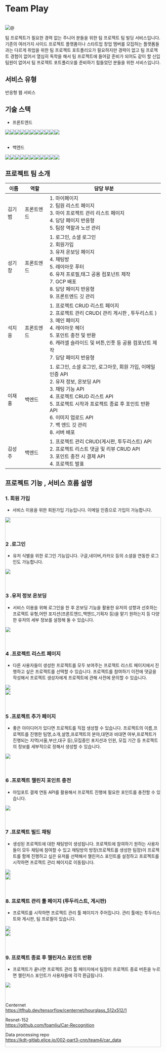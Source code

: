 # Team Play

<br/>
  <img src="https://user-images.githubusercontent.com/82381946/167428026-f0322b6b-6110-466d-96c2-c813ac1fe8bc.png" alt="@">
<br/>
 

팀 프로젝트가 필요한 경력 없는 주니어 분들을 위한 팀 프로젝트 팀 빌딩 서비스입니다. 기존의 여러가지 사이드 프로젝트 플랫폼이나 스타트업 창업 멤버를 모집하는 플랫폼들과는 다르게 취업을 위한 팀 프로젝트 포트폴리오가 필요하지만 경력이 없고 팀 프로젝트 경험이 없어서 열심히 독학을 해서 팀 프로젝트에 들어갈 준비가 되어도 같이 할 신입 팀원이 없어서 팀 프로젝트 포트폴리오를 준비하기 힘들었던 분들을 위한 서비스입니다.

## 서비스 유형
반응형 웹 서비스

## 기술 스택
- 프론트엔드
<div style="display:flex;flex-wrap:wrap">
  <img src="https://img.shields.io/badge/html5-E34F26?&logo=html5&logoColor=white"> 
 <img src="https://img.shields.io/badge/css-1572B6?&logo=css3&logoColor=white"> 
 <img src="https://img.shields.io/badge/javascript-F7DF1E?&logo=javascript&logoColor=white">
 <img src="https://img.shields.io/badge/typescript-3178c6?&logo=typescript&logoColor=white"> 
 <img src="https://img.shields.io/badge/next-000000?&logo=Next.js&logoColor=white"> 
 <img src="https://img.shields.io/badge/graphql-E30098?&logo=graphql&logoColor=white">
 <img src="https://img.shields.io/badge/Apollo Client-3E22BA?&logo=Apollo GraphQL&logoColor=white">
 <img src="https://img.shields.io/badge/Emotion Style Component-E30098?&logo=Emotion&logoColor=white">
  <img src="https://img.shields.io/badge/GCP-000000?&logo=GCP&logoColor=black">
  <img src="https://img.shields.io/badge/docker-2392e6?&logo=docker&logoColor=white">
   <img src="https://img.shields.io/badge/socket.io-000000?&logo=socket.io&logoColor=white">
</div>
<br />

- 백엔드
<div style="display:flex;flex-wrap:wrap">
 <img src="https://img.shields.io/badge/javascript-F7DF1E?&logo=javascript&logoColor=white">
 <img src="https://img.shields.io/badge/typescript-3178c6?&logo=typescript&logoColor=white"> 
 <img src="https://img.shields.io/badge/nestjs-d5224a?&logo=nestjs&logoColor=white"> 
  <img src="https://img.shields.io/badge/axios-5328d8?&logo=axios&logoColor=white">
 <img src="https://img.shields.io/badge/graphql-E30098?&logo=graphql&logoColor=white">
 <img src="https://img.shields.io/badge/mySQL-005c83?&logo=mySQL&logoColor=white">
 <img src="https://img.shields.io/badge/GCP-000000?&logo=GCP&logoColor=black">
 <img src="https://img.shields.io/badge/docker-2392e6?&logo=docker&logoColor=white">
 <img src="https://img.shields.io/badge/socket.io-000000?&logo=socket.io&logoColor=white">
  <img src="https://img.shields.io/badge/Express-93c323?&logo=Express&logoColor=white">
  <img src="https://img.shields.io/badge/typeORM-dd3222?&logo=typeORM&logoColor=white">
</div>




## 프로젝트 팀 소개 
| 이름   | 역할                     | 담당 부분                                                                                                                                    |
| ------ | ------------------------ | -------------------------------------------------------------------------------------------------------------------------------------------- |
| 김기범 | 프론트엔드   | 1. 마이페이지<br>2. 팀원 리스트 페이지<br>3. 마이 프로젝트 관리 리스트 페이지<br>4. 담당 페이지 반응형<br> 5. 팀장 역할과 노션 관리
| 성기창 | 프론트엔드   | 1. 로그인, 소셜 로그인<br>2. 회원가입<br>3. 유저 온보딩 페이지<br>4. 채팅방<br>5. 레이아웃 푸터<br>6. 유저 프로필,태그 공용 컴포넌트 제작<br>7. GCP 배포 <br>8. 담당 페이지 반응형<br>9. 프론트엔드 깃 관리
| 석지웅 | 프론트엔드  | 1. 프로젝트 CRUD 리스트 페이지<br>2. 프로젝트 관리 CRUD( 관리 게시판 , 투두리스트 )<br>3. 메인 페이지<br>4. 레이아웃 헤더<br>5. 포인트 충전 및 반환<br>6. 캐러셀 슬라이드 및 버튼,인풋 등 공용 컴포넌트 제작<br>7. 담당 페이지 반응형                                                                    
| 이재홍 | 백엔드| 1. 로그인, 소셜 로그인, 로그아웃, 회원 가입, 이메일 인증 API<br>2. 유저 정보, 온보딩 API<br>3. 채팅 기능 API <br>4. 프로젝트 CRUD 리스트 API<br>5. 프로젝트 시작과 프로젝트 종료 후 포인트 반환 API<br>6. 이미지 업로드 API<br>7. 백 엔드 깃 관리<br>8. 서버 배포
| 김성주 | 백엔드   | 1. 프로젝트 관리 CRUD(게시판, 투두리스트) API <br>2. 프로젝트 리스트 댓글 및 리뷰 CRUD API<br>3. 포인트 충전 시 결제 API<br>4. 프로젝트 발표


## 프로젝트 기능 , 서비스 흐름 설명
### 1. 회원 가입
- <div>서비스 이용을 위한 회원가입 기능입니다. 이메일 인증으로 가입이 가능합니다.</div>
<div style="border:1px solid #ccc">
  <img src="https://user-images.githubusercontent.com/82381946/167580791-d6c0b9ab-a4c3-4176-9b40-a204e40333c8.gif"
</div>
  <br>
  <br>
  <br>

### 2 .로그인
  - <div>유저 식별을 위한 로그인 기능입니다. 구글,네이버,카카오 등의 소셜을 연동한 로그인도 가능합니다.</div>
<div>
  <img src="https://user-images.githubusercontent.com/82381946/167580813-7cd72c30-24dd-430b-92d9-c8d1944199f4.gif"
</div>
  <br>
  <br>
  <br>
  
### 3 .유저 정보 온보딩
 - <div>서비스 이용을 위해 로그인을 한 후 온보딩 기능을 활용한 유저의 성향과 선호하는 프로젝트 유형,어떤 포지션(프론트엔드,백엔드,기획자 등)을 맡기 원하는지 등 다양한 유저의 세부 정보를 설정해 둘 수 있습니다.</div>
<div>
  <img src="https://user-images.githubusercontent.com/82381946/167580846-3b539dc6-0cdb-4b8f-b0f7-043ec1060533.gif"
</div>
  <br>
  <br>
  <br>
  
### 4 .프로젝트 리스트 페이지
 - <div>다른 사용자들이 생성한 프로젝트를 모두 보여주는 프로젝트 리스트 페이지에서 진행하고 싶은 프로젝트를 선택할 수 있습니다. 프로젝트를 참여하기 이전에 댓글을 작성해서 프로젝트 생성자에게 프로젝트에 관해 사전에 문의할 수 있습니다.</div>  
<div>
  <img src="https://user-images.githubusercontent.com/82381946/167580963-12166967-ed4b-4093-a733-bb91c29b1e50.gif"
</div>
<div>
  <img src="https://user-images.githubusercontent.com/82381946/167588842-86d48cb5-c827-4db7-aede-2a9b252b44e7.gif"
</div>
  <br>
  <br>
  <br> 

### 5 .프로젝트 추가 페이지
 - <div>좋은 아이디어가 있다면 프로젝트를 직접 생성할 수 있습니다. 프로젝트의 이름,프로젝트를 진행한 팀명,소개,설명,프로젝트의 분야,대면과 비대면 여부,프로젝트가 진행되는 지역(서울,부산,대구 등),모집중인 포지션과 인원, 모집 기간 등 프로젝트의 정보를 세부적으로 정해서 생성할 수 있습니다.</div>
<div>
  <img src="https://user-images.githubusercontent.com/82381946/167580870-e054e87e-a2d1-4608-b701-1dfe93f80bbd.gif"
</div>
  <br>
  <br>
  <br>

### 6 .프로젝트 챌린지 포인트 충전
 - <div>아임포트 결제 연동 API를 활용해서 프로젝트 진행에 필요한 포인트를 충전할 수 있습니다.</div>  
<div>
  <img src="https://user-images.githubusercontent.com/82381946/167580984-fc650cb4-f33e-4998-be9a-545d896a57be.gif"
</div>
  <br>
  <br>
  <br>
  
### 7 .프로젝트 빌드 채팅
- <div>생성된 프로젝트에 대한 채팅방이 생성됩니다. 프로젝트에 참여하기 원하는 사용자들이 모두 채팅에 참여할 수 있고 채팅방의 방장(프로젝트를 생성한 팀장)이 프로젝트를 함께 진행하고 싶은 유저를 선택해서 챌린저스 포인트를 설정하고 프로젝트를 시작하면 프로젝트 관리 페이지로 이동됩니다. </div>  
<div>
  <img src="https://user-images.githubusercontent.com/82381946/167581009-25ace8a4-84ae-4ec0-b7b8-f6a87a63ee65.gif"
</div>
<div>
  <img src="https://user-images.githubusercontent.com/82381946/167581129-d409b0d0-f090-492b-a4ec-42f01597dddb.gif"
</div>  
  <br>
  <br>
  <br>

### 8. 프로젝트 관리 툴 페이지 (투두리스트, 게시판)
- <div>프로젝트를 시작하면 프로젝트 관리 툴 페이지가 주어집니다. 관리 툴에는 투두리스트와 게시판, 팀 프로필이 있습니다. </div>  
<div>  
<div>
  <img src="https://user-images.githubusercontent.com/82381946/167581046-df946d13-c367-47c4-b9d4-b5824fac6832.gif"
</div>
<div>
  <img src="https://user-images.githubusercontent.com/82381946/167581067-aa0f7881-40e7-4756-8337-1f65f1fb3b0c.gif"
</div>  
  <br>
  <br>
  <br>
  
### 9. 프로젝트 종료 후 챌린저스 포인트 반환
- <div>프로젝트가 끝나면 프로젝트 관리 툴 페이지에서 팀장이 프로젝트 종료 버튼을 누르면 챌린저스 포인트가 사용자들에 각각 환급됩니다. </div>    
<div>
  <img src="https://user-images.githubusercontent.com/82381946/167581103-a0457dd0-bae6-4b00-9a41-8df3644e474a.gif"
</div>   
  <br>
  <br>
  <br>

Centernet  
https://tfhub.dev/tensorflow/centernet/hourglass_512x512/1

Resnet-152  
https://github.com/foamliu/Car-Recognition

Data processing repo  
https://kdt-gitlab.elice.io/002-part3-cnn/team4/car_data
